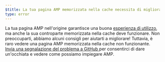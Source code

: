 ```yaml
---
$title: La tua pagina AMP memorizzata nella cache necessita di miglioramenti.
type: error
---
```


La tua pagina AMP nell'origine garantisce una buona [esperienza di utilizzo](https://developers.google.com/search/docs/guides/page-experience?hl=it), ma anche la sua controparte memorizzata nella cache deve funzionare. Non preoccuparti, abbiamo alcuni consigli per aiutarti a migliorare! Tuttavia, è raro vedere una pagina AMP memorizzata nella cache non funzionante. [Invia una segnalazione del problema a GitHub ](https://github.com/ampproject/amphtml/issues/new?assignees=&labels=Type:+Page+experience&template=page-experience.md&title=Page+experience+issue) per consentirci di dare un'occhiata e vedere come possiamo impiegare AMP.
